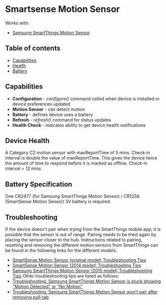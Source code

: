 # Smartsense Motion Sensor



Works with: 

* [Samsung SmartThings Motion Sensor](https://shop.smartthings.com/#!/products/samsung-smartthings-motion-sensor)

## Table of contents

* [Capabilities](#capabilities)
* [Health](#device-health)
* [Battery](#battery-specification)

## Capabilities

* **Configuration** - _configure()_ command called when device is installed or device preferences updated
* **Motion Sensor** - can detect motion
* **Battery** - defines device uses a battery
* **Refresh** - _refresh()_ command for status updates
* **Health Check** - indicates ability to get device health notifications

## Device Health

A Category C2 motion sensor with maxReportTime of 5 mins.
Check-in interval is double the value of maxReportTime.
This gives the device twice the amount of time to respond before it is marked as offline.
Check-in interval = 12 mins

## Battery Specification

One CR2477 (for Samsung SmartThings Motion Sensor) / CR123A (SmartSense Motion Sensor) 3V battery is required.

## Troubleshooting

If the device doesn't pair when trying from the SmartThings mobile app, it is possible that the sensor is out of range.
Pairing needs to be tried again by placing the sensor closer to the hub.
Instructions related to pairing, resetting and removing the different motion sensors from SmartThings can be found in the following links
for the different models:
* [SmartSense Motion Sensor (original model) Troubleshooting Tips](https://support.smartthings.com/hc/en-us/articles/200903280-SmartSense-Motion-Sensor-original-model-)
* [SmartSense Motion Sensor (2014 model) Troubleshooting Tips](https://support.smartthings.com/hc/en-us/articles/203077520-SmartSense-Motion-Sensor-2014-model-)
* [Samsung SmartThings Motion Sensor (2015 model) Troubleshooting Tips](https://support.smartthings.com/hc/en-us/articles/205957580-Samsung-SmartThings-Motion-Sensor-2015-model-)
Other troubleshooting tips are listed as follows:
* [Troubleshooting: Samsung SmartThings Motion Sensor is stuck showing "Motion Detected" or "No Motion"](https://support.smartthings.com/hc/en-us/articles/200961130-Troubleshooting-Samsung-SmartThings-Motion-Sensor-is-stuck-showing-Motion-Detected-or-No-Motion-)
* [Troubleshooting: Samsung SmartThings Motion Sensor won’t pair after removing pull-tab](https://support.smartthings.com/hc/en-us/articles/204966616-Troubleshooting-Samsung-SmartThings-device-won-t-pair-after-removing-pull-tab)
